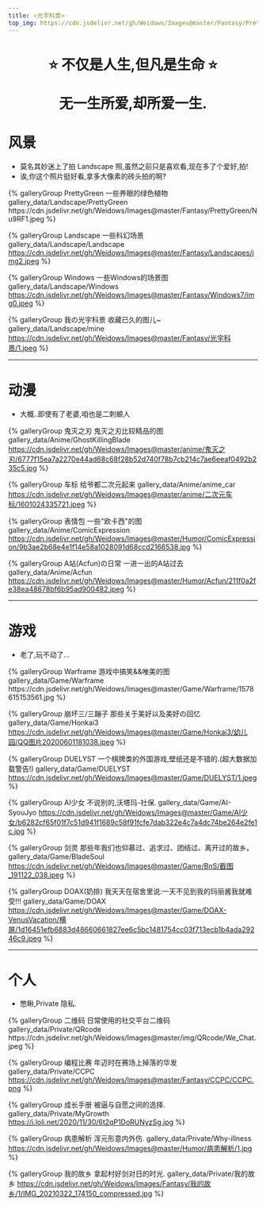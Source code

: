 ```yaml
---
title: ⭐光宇科景⭐
top_img: https://cdn.jsdelivr.net/gh/Weidows/Images@master/Fantasy/PrettyGreen/NuP226.jpeg
---
```


<!--
 * @Author: Weidows
 * @Date: 2020-08-27 11:23:35
 * @LastEditors: Weidows
 * @LastEditTime: 2021-03-23 00:15:07
 * @FilePath: \Weidowsd:\Game\Github\Blog-private\source\gallery_data\index.md
-->

<h1 align="center">

⭐️ 不仅是人生,但凡是生命 ⭐️

无一生所爱,却所爱一生.

</h1>

# 风景

- 莫名其妙迷上了拍 Landscape 照,虽然之前只是喜欢看,现在多了个爱好,拍!
- 诶,你这个照片挺好看,拿多大像素的砖头拍的啊?

<div class="gallery-group-main">
{% galleryGroup PrettyGreen 一些养眼的绿色植物 gallery_data/Landscape/PrettyGreen https://cdn.jsdelivr.net/gh/Weidows/Images@master/Fantasy/PrettyGreen/Nu9RF1.jpeg %}

{% galleryGroup Landscape 一些科幻场景 gallery_data/Landscape/Landscape https://cdn.jsdelivr.net/gh/Weidows/Images@master/Fantasy/Landscapes/img2.jpeg %}

{% galleryGroup Windows 一些Windows的场景图 gallery_data/Landscape/Windows https://cdn.jsdelivr.net/gh/Weidows/Images@master/Fantasy/Windows7/img0.jpeg %}

{% galleryGroup 我の光宇科景 收藏已久的图儿~ gallery_data/Landscape/mine https://cdn.jsdelivr.net/gh/Weidows/Images@master/Fantasy/光宇科景/1.jpeg %}

</div>

---

# 动漫

- 大概..即使有了老婆,咱也是二刺螈人

<div class="gallery-group-main">

{% galleryGroup 鬼灭之刃 鬼灭之刃比较精品的图 gallery_data/Anime/GhostKillingBlade https://cdn.jsdelivr.net/gh/Weidows/Images@master/anime/鬼灭之刃/6777f15ea7a2270e44ad68c68f28b52d740f78b7cb214c7ae6eeaf0492b235c5.jpg %}

{% galleryGroup 车标 给爷都二次元起来 gallery_data/Anime/anime_car https://cdn.jsdelivr.net/gh/Weidows/Images@master/anime/二次元车标/1601024335721.jpeg %}

{% galleryGroup 表情包 一些"欧卡西"的图 gallery_data/Anime/ComicExpression https://cdn.jsdelivr.net/gh/Weidows/Images@master/Humor/ComicExpression/9b3ae2b68e4e1f14e58a1028091d68ccd2166538.jpg %}

{% galleryGroup A站(Acfun)の日常 一进一出的A站过去 gallery_data/Anime/Acfun https://cdn.jsdelivr.net/gh/Weidows/Images@master/Humor/Acfun/211f0a2fe38ea48678bf6b95ad900482.jpeg %}

</div>

---

# 游戏

- 老了,玩不动了...

<div class="gallery-group-main">
{% galleryGroup Warframe 游戏中搞笑&&唯美的图 gallery_data/Game/Warframe https://cdn.jsdelivr.net/gh/Weidows/Images@master/Game/Warframe/1578615153561.jpg %}

{% galleryGroup 崩坏三/三蹦子 那些关于美好以及美好の回忆 gallery_data/Game/Honkai3 https://cdn.jsdelivr.net/gh/Weidows/Images@master/Game/Honkai3/幼儿园/QQ图片20200601181038.jpeg %}

{% galleryGroup DUELYST 一个棋牌类的外国游戏,壁纸还是不错的.(超大数据加载警告!) gallery_data/Game/DUELYST https://cdn.jsdelivr.net/gh/Weidows/Images@master/Game/DUELYST/1.jpeg %}

{% galleryGroup AI少女 不说别的,沃塔玛-社保. gallery_data/Game/AI-SyouJyo https://cdn.jsdelivr.net/gh/Weidows/Images@master/Game/AI少女/b6282cf65f01f7c51d941f1689c58f91fcfe7dab322e4c7a4dc74be264e2fe1c.jpg %}

{% galleryGroup 剑灵 那些年我们也仰慕过、追求过、团结过、离开过的故乡。 gallery_data/Game/BladeSoul https://cdn.jsdelivr.net/gh/Weidows/Images@master/Game/BnS/截图_191122_038.jpeg %}

{% galleryGroup DOAX(奶排) 我天天在宿舍里说:一天不见到我的玛丽酱我就难受!!! gallery_data/Game/DOAX https://cdn.jsdelivr.net/gh/Weidows/Images@master/Game/DOAX-VenusVacation/横屏/1d16451efb6883d48660661827ee6c5bc1481754cc03f713ecb1b4ada29246c9.jpeg %}

</div>

---

# 个人

- 憋瞅,Private 隐私.

<div class="gallery-group-main">
{% galleryGroup 二维码 日常使用的社交平台二维码 gallery_data/Private/QRcode https://cdn.jsdelivr.net/gh/Weidows/Images@master/img/QRcode/We_Chat.jpeg %}

{% galleryGroup 编程比赛 年迈时在赛场上掉落的华发 gallery_data/Private/CCPC https://cdn.jsdelivr.net/gh/Weidows/Images@master/Fantasy/CCPC/CCPC.png %}

{% galleryGroup 成长手册 被逼与自愿之间的选择. gallery_data/Private/MyGrowth https://i.loli.net/2020/11/30/6t2qP1DoRUNyzSg.jpg %}

{% galleryGroup 病患解析 浑元形意内外伤. gallery_data/Private/Why-illness https://cdn.jsdelivr.net/gh/Weidows/Images@master/Humor/病患解析/1.jpg %}

{% galleryGroup 我的故乡 拿起村好剑对日的时光. gallery_data/Private/我的故乡 https://cdn.jsdelivr.net/gh/Weidows/Images/Fantasy/我的故乡/1/IMG_20210322_174150_compressed.jpg %}
</div>
